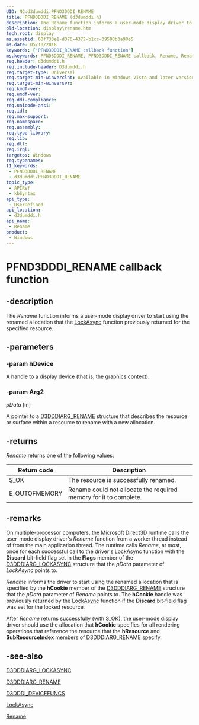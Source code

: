 ```yaml
---
UID: NC:d3dumddi.PFND3DDDI_RENAME
title: PFND3DDDI_RENAME (d3dumddi.h)
description: The Rename function informs a user-mode display driver to start using the renamed allocation that the LockAsync function previously returned for the specified resource.
old-location: display\rename.htm
tech.root: display
ms.assetid: 60f733e1-d376-4372-b1cc-39508b3a98e5
ms.date: 05/10/2018
keywords: ["PFND3DDDI_RENAME callback function"]
ms.keywords: PFND3DDDI_RENAME, PFND3DDDI_RENAME callback, Rename, Rename callback function [Display Devices], UserModeDisplayDriver_Functions_50916fb2-ea0e-4143-8588-909a4cd07bec.xml, d3dumddi/Rename, display.rename
req.header: d3dumddi.h
req.include-header: D3dumddi.h
req.target-type: Universal
req.target-min-winverclnt: Available in Windows Vista and later versions of the Windows operating systems.
req.target-min-winversvr: 
req.kmdf-ver: 
req.umdf-ver: 
req.ddi-compliance: 
req.unicode-ansi: 
req.idl: 
req.max-support: 
req.namespace: 
req.assembly: 
req.type-library: 
req.lib: 
req.dll: 
req.irql: 
targetos: Windows
req.typenames: 
f1_keywords:
 - PFND3DDDI_RENAME
 - d3dumddi/PFND3DDDI_RENAME
topic_type:
 - APIRef
 - kbSyntax
api_type:
 - UserDefined
api_location:
 - d3dumddi.h
api_name:
 - Rename
product:
 - Windows
---
```


# PFND3DDDI_RENAME callback function


## -description

The <i>Rename</i> function informs a user-mode display driver to start using the renamed allocation that the <a href="/windows-hardware/drivers/ddi/d3dumddi/nc-d3dumddi-pfnd3dddi_lockasync">LockAsync</a> function previously returned for the specified resource.

## -parameters

### -param hDevice

A handle to a display device (that is, the graphics context).

### -param Arg2

*pData* [in]

A pointer to a <a href="/windows-hardware/drivers/ddi/d3dumddi/ns-d3dumddi-_d3dddiarg_rename">D3DDDIARG_RENAME</a> structure that describes the resource or surface within a resource to rename with a new allocation.

## -returns

<i>Rename</i> returns one of the following values:

|Return code|Description|
|--- |--- |
|S_OK|The resource is successfully renamed.|
|E_OUTOFMEMORY|Rename could not allocate the required memory for it to complete.|

## -remarks

On multiple-processor computers, the Microsoft Direct3D runtime calls the user-mode display driver's <i>Rename</i> function from a worker thread instead of from the main application thread. The runtime calls <i>Rename</i>, at most, once for each successful call to the driver's <a href="/windows-hardware/drivers/ddi/d3dumddi/nc-d3dumddi-pfnd3dddi_lockasync">LockAsync</a> function with the <b>Discard</b> bit-field flag set in the <b>Flags</b> member of the <a href="/windows-hardware/drivers/ddi/d3dumddi/ns-d3dumddi-_d3dddiarg_lockasync">D3DDDIARG_LOCKASYNC</a> structure that the <i>pData</i> parameter of <i>LockAsync</i> points to. 

<i>Rename</i> informs the driver to start using the renamed allocation that is specified by the <b>hCookie</b> member of the <a href="/windows-hardware/drivers/ddi/d3dumddi/ns-d3dumddi-_d3dddiarg_rename">D3DDDIARG_RENAME</a> structure that the <i>pData</i> parameter of <i>Rename</i> points to. The <b>hCookie</b> handle was previously returned by the <a href="/windows-hardware/drivers/ddi/d3dumddi/nc-d3dumddi-pfnd3dddi_lockasync">LockAsync</a> function if the <b>Discard</b> bit-field flag was set for the locked resource. 

After <i>Rename</i> returns successfully (with S_OK), the user-mode display driver should use the allocation that <b>hCookie</b> specifies for all rendering operations that reference the resource that the <b>hResource</b> and <b>SubResourceIndex</b> members of D3DDDIARG_RENAME specify.

## -see-also

<a href="/windows-hardware/drivers/ddi/d3dumddi/ns-d3dumddi-_d3dddiarg_lockasync">D3DDDIARG_LOCKASYNC</a>



<a href="/windows-hardware/drivers/ddi/d3dumddi/ns-d3dumddi-_d3dddiarg_rename">D3DDDIARG_RENAME</a>



<a href="/windows-hardware/drivers/ddi/d3dumddi/ns-d3dumddi-_d3dddi_devicefuncs">D3DDDI_DEVICEFUNCS</a>



<a href="/windows-hardware/drivers/ddi/d3dumddi/nc-d3dumddi-pfnd3dddi_lockasync">LockAsync</a>



<a href="/windows-hardware/drivers/ddi/d3dumddi/nc-d3dumddi-pfnd3dddi_rename">Rename</a>